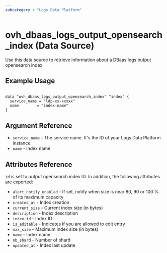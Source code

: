 ```yaml
---
subcategory : "Logs Data Platform"
---
```


# ovh_dbaas_logs_output_opensearch_index (Data Source)

Use this data source to retrieve information about a DBaas logs output opensearch index.

## Example Usage

```hcl

data "ovh_dbaas_logs_output_opensearch_index" "index" {
  service_name = "ldp-xx-xxxxx"
  name        = "index-name"
}
```

## Argument Reference

* `service_name` - The service name. It's the ID of your Logs Data Platform instance.
* `name` - Index name

## Attributes Reference

`id` is set to output opensearch index ID. In addition, the following attributes are exported:

* `alert_notify_enabled` - If set, notify when size is near 80, 90 or 100 % of its maximum capacity
* `created_at` - Index creation
* `current_size` - Current index size (in bytes)
* `description` - Index description
* `index_id` - Index ID
* `is_editable` - Indicates if you are allowed to edit entry
* `max_size` - Maximum index size (in bytes)
* `name` - Index name
* `nb_shard` - Number of shard
* `updated_at` - Index last update